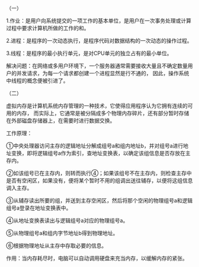 （一）

1.作业：是用户向系统提交的一项工作的基本单位，是用户在一次事务处理或计算过程中要求计算机所做的工作的和。

2.进程：是程序的一次动态执行，是程序代码对数据结构的一次动态的操作过程。

3.线程：是程序的最小执行单元，是对CPU单元的独立占有的最小单位。

解决问题：在网络或多用户环境下，一个服务器通常需要接收大量且不确定数量用户的并发请求，为每一个请求都创建一个进程显然是行不通的，
因此，操作系统中线程的概念便被引进了。


（二）

虚拟内存是计算机系统内存管理的一种技术，它使得应用程序认为它拥有连续的可用的内存，
而实际上，它通常是被分隔成多个物理内存碎片，还有部分暂时存储在外部磁盘存储器上，在需要时进行数据交换。


工作原理：

①中央处理器访问主存的逻辑地址分解成组号a和组内地址b，并对组号a进行地址变换，即将逻辑组号a作为索引，查地址变换表，以确定该组信息是否存放在主存内。

②如该组号已在主存内，则转而执行④；如果该组号不在主存内，则检查主存中是否有空闲区，如果没有，便将某个暂时不用的组调出送往辅存，以便将这组信息调入主存。

③从辅存读出所要的组，并送到主存空闲区，然后将那个空闲的物理组号a和逻辑组号a登录在地址变换表中。

④从地址变换表读出与逻辑组号a对应的物理组号a。

⑤从物理组号a和组内字节地址b得到物理地址。

⑥根据物理地址从主存中存取必要的信息。


作用：当内存耗尽时，电脑可以自动调用硬盘来充当内存，以缓解内存的紧张。
